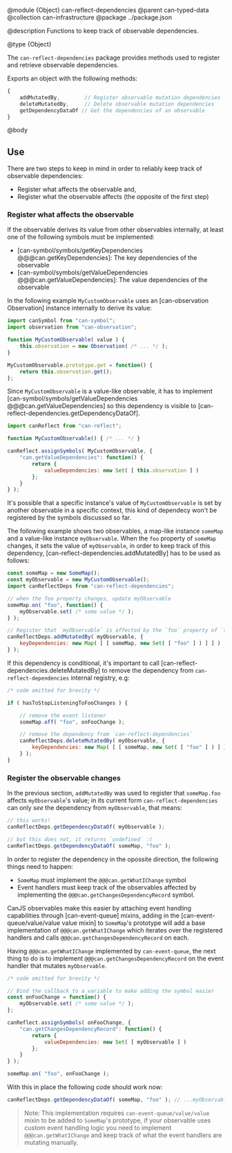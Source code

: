 @module {Object} can-reflect-dependencies
@parent can-typed-data
@collection can-infrastructure
@package ../package.json

@description Functions to keep track of observable dependencies.

@type {Object}

The `can-reflect-dependencies` package provides methods used to register and
retrieve observable dependencies.

Exports an object with the following methods:

```js
{
	addMutatedBy,        // Register observable mutation dependencies
	deleteMutatedBy,     // Delete observable mutation dependencies
	getDependencyDataOf // Get the dependencies of an observable
}
```

@body

## Use

There are two steps to keep in mind in order to reliably keep track of
observable dependencies:

- Register what affects the observable and,
- Register what the observable affects (the opposite of the first step)

### Register what affects the observable

If the observable derives its value from other observables internally, at least
one of the following symbols must be implemented:

- [can-symbol/symbols/getKeyDependencies @@@can.getKeyDependencies]: The key dependencies of the observable
- [can-symbol/symbols/getValueDependencies @@@can.getValueDependencies]: The value dependencies of the observable

In the following example `MyCustomObservable` uses an [can-observation Observation]
instance internally to derive its value:

```js
import canSymbol from "can-symbol";
import observation from "can-observation";

function MyCustomObservable( value ) {
	this.observation = new Observation( /* ... */ );
}

MyCustomObservable.prototype.get = function() {
	return this.observation.get();
};
```

Since `MyCustomObservable` is a value-like observable, it has to implement
[can-symbol/symbols/getValueDependencies @@@can.getValueDependencies] so this
dependency is visible to [can-reflect-dependencies.getDependencyDataOf].

```js
import canReflect from "can-reflect";

function MyCustomObservable() { /* ... */ }

canReflect.assignSymbols( MyCustomObservable, {
	"can.getValueDependencies": function() {
		return {
			valueDependencies: new Set( [ this.observation ] )
		};
	}
} );
```

It's possible that a specific instance's value of `MyCustomObservable` is set by
another observable in a specific context, this kind of dependecy won't be registered
by the symbols discussed so far.

The following example shows two observables, a map-like instance `someMap` and a
value-like instance `myObservable`. When the `foo` property of `someMap` changes,
it sets the value of `myObservable`, in order to keep track of this dependency,
[can-reflect-dependencies.addMutatedBy] has to be used as follows:

```js
const someMap = new SomeMap();
const myObservable = new MyCustomObservable();
import canReflectDeps from "can-reflect-dependencies";

// when the foo property changes, update myObservable
someMap.on( "foo", function() {
	myObservable.set( /* some value */ );
} );

// Register that `myObservable` is affected by the `foo` property of `someMap`
canReflectDeps.addMutatedBy( myObservable, {
	keyDependencies: new Map( [ [ someMap, new Set( [ "foo" ] ) ] ] )
} );
```

If this dependency is conditional, it's important to call [can-reflect-dependencies.deleteMutatedBy]
to remove the dependency from `can-reflect-dependencies` internal registry, e.g:

```js
/* code omitted for brevity */

if ( hasToStopListeningToFooChanges ) {

	// remove the event listener
	someMap.off( "foo", onFooChange );

	// remove the dependency from `can-reflect-dependencies`
	canReflectDeps.deleteMutatedBy( myObservable, {
		keyDependencies: new Map( [ [ someMap, new Set( [ "foo" ] ) ] ] )
	} );
}
```

### Register the observable changes

In the previous section, `addMutatedBy` was used to register that `someMap.foo`
affects `myObservable`'s value; in its current form `can-reflect-dependencies`
can only _see_ the dependency from `myObservable`, that means:

```js
// this works!
canReflectDeps.getDependencyDataOf( myObservable );

// but this does not, it returns `undefined` :(
canReflectDeps.getDependencyDataOf( someMap, "foo" );
```

In order to register the dependency in the opossite direction, the following
things need to happen:

- `SomeMap` must implement the `@@@can.getWhatIChange` symbol
- Event handlers must keep track of the observables affected by implementing the
	`@@@can.getChangesDependencyRecord` symbol.

CanJS observables make this easier by attaching event handling capabilities through
[can-event-queue] mixins, adding in the [can-event-queue/value/value value mixin]
to `SomeMap`'s prototype will add a base implementation of `@@@can.getWhatIChange`
which iterates over the registered handlers and calls `@@@can.getChangesDependencyRecord`
on each.

Having `@@@can.getWhatIChange` implemented by `can-event-queue`, the next thing
to do is to implement `@@@can.getChangesDependencyRecord` on the event handler
that mutates `myObservable`.

```js
/* code omitted for brevity */

// Bind the callback to a variable to make adding the symbol easier
const onFooChange = function() {
	myObservable.set( /* some value */ );
};

canReflect.assignSymbols( onFooChange, {
	"can.getChangesDependencyRecord": function() {
		return {
			valueDependencies: new Set( [ myObservable ] )
		};
	}
} );

someMap.on( "foo", onFooChange );
```

With this in place the following code should work now:

```js
canReflectDeps.getDependencyDataOf( someMap, "foo" ); // ...myObservable
```

> Note: This implementation requires `can-event-queue/value/value` mixin to be
> added to `SomeMap`'s prototype, if your observable uses custom event handling
> logic you need to implement `@@@can.getWhatIChange` and keep track of what the
> event handlers are mutating manually.

